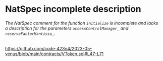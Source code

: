 # NatSpec incomplete description

###### The NatSpec comment for the function `initialize` is incomplete and lacks a description for the parameters `accessControlManager_` and `reserveFactorMantissa_`.

https://github.com/code-423n4/2023-05-venus/blob/main/contracts/VToken.sol#L47-L71